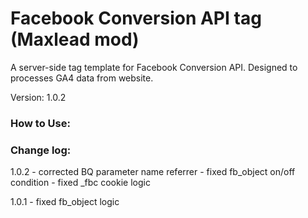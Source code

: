 # Facebook Conversion API tag (Maxlead mod)

A server-side tag template for Facebook Conversion API. Designed to processes GA4 data from website.

Version: 1.0.2

### How to Use:


### Change log:
1.0.2	- corrected BQ parameter name referrer
	- fixed fb_object on/off condition
	- fixed _fbc cookie logic

1.0.1 	- fixed fb_object logic




